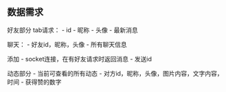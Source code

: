 

## 数据需求

好友部分
tab请求：
    - id
    - 昵称
    - 头像
    - 最新消息

聊天：
    - 好友id，昵称，头像
    - 所有聊天信息

添加
    - socket连接，在有好友请求时返回消息
    - 发送id

动态部分
    - 当前可查看的所有动态
    - 对方id，昵称，头像，图片内容，文字内容，时间
    - 获得赞的数字

